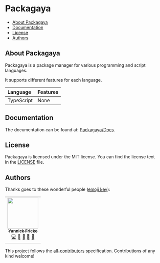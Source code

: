 # Packagaya <!-- omit in toc -->

-   [About Packagaya](#about-packagaya)
-   [Documentation](#documentation)
-   [License](#license)
-   [Authors](#authors)

## About Packagaya

Packagaya is a package manager for various programming and script languages.

It supports different features for each language.

| Language   | Features |
| :--------- | :------- |
| TypeScript | None     |

## Documentation

The documentation can be found at: [Packagaya/Docs](https://github.com/Packagaya/Docs).

## License

Packagaya is licensed under the MIT license. You can find the license text in the [LICENSE](./LICENSE) file.

## Authors

Thanks goes to these wonderful people ([emoji key](https://allcontributors.org/docs/en/emoji-key)):

<!-- ALL-CONTRIBUTORS-LIST:START - Do not remove or modify this section -->
<!-- prettier-ignore-start -->
<!-- markdownlint-disable -->
<table>
  <tr>
    <td align="center"><a href="https://yannickfricke.dev/"><img src="https://avatars2.githubusercontent.com/u/591450?v=4?s=100" width="100px;" alt=""/><br /><sub><b>Yannick Fricke</b></sub></a><br /><a href="https://github.com/Packagaya/Packagaya/commits?author=YannickFricke" title="Code">💻</a> <a href="https://github.com/Packagaya/Packagaya/commits?author=YannickFricke" title="Documentation">📖</a> <a href="#ideas-YannickFricke" title="Ideas, Planning, & Feedback">🤔</a> <a href="#maintenance-YannickFricke" title="Maintenance">🚧</a> <a href="#projectManagement-YannickFricke" title="Project Management">📆</a></td>
  </tr>
</table>

<!-- markdownlint-restore -->
<!-- prettier-ignore-end -->

<!-- ALL-CONTRIBUTORS-LIST:END -->

This project follows the [all-contributors](https://github.com/all-contributors/all-contributors) specification. Contributions of any kind welcome!
